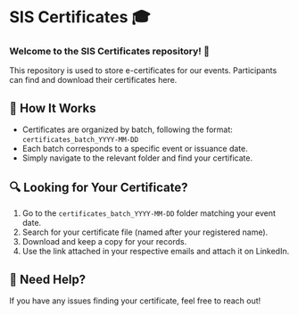 # SIS Certificates 🎓

### Welcome to the **SIS Certificates** repository! 🎉

This repository is used to store e-certificates for our events. 
Participants can find and download their certificates here.

## 📜 How It Works
- Certificates are organized by batch, following the format:
  `certificates_batch_YYYY-MM-DD`
- Each batch corresponds to a specific event or issuance date.
- Simply navigate to the relevant folder and find your certificate.

## 🔍 Looking for Your Certificate?
1. Go to the `certificates_batch_YYYY-MM-DD` folder matching your event date.
2. Search for your certificate file (named after your registered name).
3. Download and keep a copy for your records.
4. Use the link attached in your respective emails and attach it on LinkedIn.

## 📩 Need Help?
If you have any issues finding your certificate, feel free to reach out!
